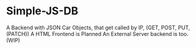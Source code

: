 # Simple-JS-DB
A Backend with JSON Car Objects, that get called by IP, (GET, POST, PUT, (PATCH))
A HTML Frontend is Planned
An External Server backend is too.
(WIP)
